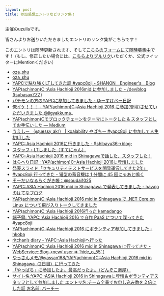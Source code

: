 ```yaml
---
layout: post
title: 参加感想エントリなどリンク集！
---
```


主催のuzullaです。

皆さんよりお送りいただきましたエントリのリンク集がこちらです！

このエントリは随時更新されます、そして[こちらのフォームにて随時募集中](https://docs.google.com/forms/d/1u85WOnWuNWvB8tzdx7Enjtsygp8EHuMUX5toWDbi2_I/viewform)です！
(もし、修正したい場合には、[こちらよりプルリク](https://github.com/hachiojipm/yapcasia-8oji-2016mid/blob/gh-pages/_posts/2016-07-05-blog-entries.md)いただくか、公式ツイッターにMentionください）


- [oza_shu](http://ozashu.hatenablog.com/entry/2016/07/03/033650)
- [oza_shu](http://ozashu.hatenablog.com/entry/2016/07/04/001127)
- [YAPCで粘り強くLTしてきた話 #yapc8oji - SHANON　Engineer's　Blog](http://shanon-tech.blogspot.jp/2016/07/yapclt-yapc8oji.html)
- [YAP(achimon)C::Asia Hachioji 2016mid に参加しました - /dev/blog (tsubasaxZZZ)](http://blog.nomupro.com/entry/2016/07/03/175712)
- [パチモンの方のYAPCに参加してきました - ゆーすけべー日記](http://blog.yusuke.be/entry/2016/07/04/074850)
- [俺イケ！！！ - YAP(achimon)C::Asia Hachioji 2016 に参加(登壇)させていただいきました @jigyakkuma_](http://blog.jigyakkuma.org/2016/07/02/yapcasia8oji/)
- [YAP(achimon)Cでブロックチェーンをテーマにトークした & スタッフとしてお手伝いした — Medium](https://medium.com/@timakin/yap-achimon-c%E3%81%A7%E3%83%96%E3%83%AD%E3%83%83%E3%82%AF%E3%83%81%E3%82%A7%E3%83%BC%E3%83%B3%E3%82%92%E3%83%86%E3%83%BC%E3%83%9E%E3%81%AB%E3%83%88%E3%83%BC%E3%82%AF%E3%81%97%E3%81%9F-%E3%82%B9%E3%82%BF%E3%83%83%E3%83%95%E3%81%A8%E3%81%97%E3%81%A6%E3%81%8A%E6%89%8B%E4%BC%9D%E3%81%84%E3%81%97%E3%81%9F-63f9f9d1810f?source=linkShare-85fe747efada-1467592845)
- [うえしー （@uessy_akr） | koalability やぱちー #yapc8oji に参加して人生初LTした](http://koalability.com/article/150)
- [YAPC::Asia Hachioji 2016に行きました - $shibayu36->blog;](http://blog.shibayu36.org/entry/2016/07/03/204519)
- [スタッフ・LTしました（すてにゃん）](http://stefafafan.hatenablog.com/entry/2016/07/03/214803)
- [YAPC::Asia Hachioji 2016 mid in Shinagawaで話した、スタッフした！](http://kikumoto.hatenablog.com/entry/2016/07/04/110527)
- [はらへり日記 : YAP(achimon)C::Asia Hachioji 2016に登壇しました](http://sota1235.hatenablog.com/entry/2016/07/03/111909)
- [発表スライド「セキュリティテストサービスを開発運営してきた2年」](http://www.slideshare.net/ichikaway/yapc8oji-2)
- [#yapc8oji 行ってきた - 猫型の蓄音機は 1 分間に 45 回にゃあと鳴く](http://nekogata.hatenablog.com/entry/2016/07/04/154556)
- [そーだいなるらくがき帳：@soudai1025](http://soudai1025.blogspot.jp/2016/07/blog-post.html)
- [YAPC::ASIA Hachioji 2016 mid in Shinagawa で発表してきました - hayajoのはてなブログ](http://hayajo.hatenablog.com/entry/2016/07/04/191541)
- [YAP(achimon)C::Asia Hachioji 2016 mid in Shinagawa で .NET Core on Linux について飛び入りトークしてきました](http://tech.tanaka733.net/entry/yapc-2016)
- [YAP(achimon)C::Asia Hachioji 2016行った kamadango](http://blog.kamadango.com/entry/2016/07/04/220930)
- [端子録: YAPC::Asia Hachioji 2016 で自作 PaaS について喋ってきた #yapc8oji](http://dtan4.hatenablog.com/entry/2016/07/04/230947)
- [YAP(achimon)C::Asia Hachioji 2016 にボランティア参加してきました - hkoba](http://hkoba.hatenablog.com/entry/2016/07/05/000121)
- [ritchan’s diary - YAPC::Asia Hachiojiへ行った](http://ritchan.hatenablog.com/entry/2016/07/05/005911)
- [YAP(achimon)C::Asia Hachioji 2016 mid in Shinagawa に行ってきた - WebService::Blog->new( user => ’hide_o_55’ )](http://d.hatena.ne.jp/hide_o_55/20160705/1467655448)
- [やっさんメモ/@yassan168/YAP(achimon)C::Asia Hachioji 2016 mid in Shinagawa（2日目）に行ってきた](http://yassan.hatenablog.jp/entries/2016/07/05)
- [「やっぱち」に参加したよ。最高だったよ。（どんぞこ楽屋）](http://www.donzoko.net/cgi-bin/tdiary/20160705.html)
- [サイト名:YAPC::ASIA Hachioji 2016 in Shinagawaに登壇＆ボランティアスタッフとして参加しました エントリ名:チーム全員でお申し込み数を２倍にした話 お名前: バーチー](http://blog.hypermkt.jp/yapcasia-hachioji-2016-in-shinagawa/)
